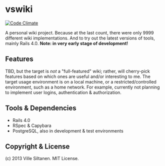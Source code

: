 # vswiki

[![Code Climate](https://codeclimate.com/github/villez/vswiki.png)](https://codeclimate.com/github/villez/vswiki)

A personal wiki project. Because at the last count, there were only
9999 different wiki implementations. And to try out the latest
versions of tools, mainly Rails 4.0. **Note: in very early stage of
development!**


## Features

TBD, but the target is *not* a "full-featured" wiki; rather, will
cherry-pick features based on which ones are useful and/or interesting
to me. The target usage environment is on a local machine, or a
restricted/controlled environment, such as a home network. For
example, currently not planning to implement user logins,
authentication & authorization.


## Tools & Dependencies

* Rails 4.0
* RSpec & Capybara
* PostgreSQL, also in development & test environments


## Copyright & License

(c) 2013 Ville Siltanen. MIT License.
